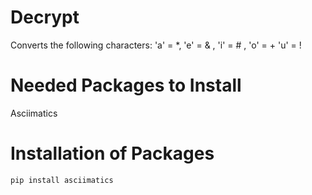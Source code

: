 # Decrypt
Converts the following characters: 'a' = *, 'e' = & , 'i' = # , 'o' = + 'u' = !

# Needed Packages to Install
Asciimatics

# Installation of Packages
```
pip install asciimatics
```
